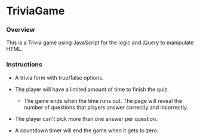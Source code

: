 # TriviaGame

### Overview

This is a Trivia game using JavaScript for the logic and jQuery to manipulate HTML.

### Instructions

- A trivia form with true/false options.

- The player will have a limited amount of time to finish the quiz.

  - The game ends when the time runs out. The page will reveal the number of questions that players answer correctly and incorrectly.

- The player can't pick more than one answer per question.

- A countdown timer will end the game when it gets to zero.
